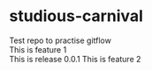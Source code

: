 # studious-carnival
Test repo to practise gitflow   
This is feature 1   
This is release 0.0.1
This is feature 2
